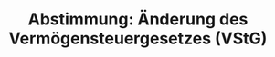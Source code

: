 ---
abstimmung:
  abstimmung: 4
  bundestagssitzung: 233
  datum: 10. Juni 2021
  legislaturperiode: 19
categories:
- Todo
data:
- title: Abstimmungsergebnis 20210610_4-data.pdf
  url: /res/2021-btw/abstimmungsergebnisse/20210610_4-data.pdf
- title: Abstimmungsergebnis 20210610_4_xls-data.xlsx
  url: /res/2021-btw/abstimmungsergebnisse/20210610_4_xls-data.xlsx
- title: Abstimmungsergebnis 20210610_4_xls-data.csv
  url: /res/2021-btw/abstimmungsergebnisse/csv/20210610_4_xls-data.csv
documents:
- local: /res/2021-btw/drucksachen/25789.pdf
  title: Drucksache 19/25789
  url: https://dip21.bundestag.de/dip21/btd/19/257/1925789.pdf
ergebnis:
  AfD:
    enthaltung: 1
    gesamt: 88
    ja: 75
    nein: 1
    nichtabgegeben: 11
    ungueltig: 0
  Bündnis 90/Die Grünen:
    enthaltung: 0
    gesamt: 67
    ja: 0
    nein: 58
    nichtabgegeben: 9
    ungueltig: 0
  Die Linke:
    enthaltung: 0
    gesamt: 69
    ja: 0
    nein: 55
    nichtabgegeben: 14
    ungueltig: 0
  FDP:
    enthaltung: 0
    gesamt: 80
    ja: 71
    nein: 1
    nichtabgegeben: 8
    ungueltig: 0
  cdu/csu:
    enthaltung: 0
    gesamt: 245
    ja: 0
    nein: 218
    nichtabgegeben: 27
    ungueltig: 0
  file: 20210610_4_xls-data.xlsx
  fraktionslos:
    enthaltung: 1
    gesamt: 8
    ja: 3
    nein: 1
    nichtabgegeben: 3
    ungueltig: 0
  spd:
    enthaltung: 0
    gesamt: 152
    ja: 1
    nein: 128
    nichtabgegeben: 23
    ungueltig: 0
layout: abstimmung
links:
- title: Link zu bundestag.de
  url: https://www.bundestag.de/parlament/plenum/abstimmung/abstimmung?id=744
preview: 'Deutscher Bundestag


  233. Sitzung des Deutschen Bundestages

  am Donnerstag, 10. Juni 2021


  Endgültiges Ergebnis der Namentlichen Abstimmung Nr. 4


  Gesetzentwurf der Abgeordneten Markus Herbrand, Christian Dürr, Dr. Florian Toncar,

  weiterer Abgeordneter und der Fraktion der FDP

  Enwurf eines Gesetzes zur Änderung des Vermögensteuergesetzes (VStG)

  Drs. 19/25789'
tags:
- Todo
title: 'Abstimmung: Änderung des Vermögensteuergesetzes (VStG)'
---